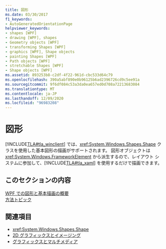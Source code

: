 ```yaml
---
title: 図形
ms.date: 03/30/2017
f1_keywords:
- AutoGeneratedOrientationPage
helpviewer_keywords:
- shapes [WPF]
- drawing [WPF], shapes
- Geometry objects [WPF]
- transforming Shapes [WPF]
- graphics [WPF], Shape objects
- painting Shapes [WPF]
- Path objects [WPF]
- stretchable Shapes [WPF]
- Shape objects [WPF]
ms.assetid: 893253b8-c2df-4f22-961d-cbc533d64c79
ms.openlocfilehash: 390a5abf890e0b96125b6ad2396726cd9c5ee91a
ms.sourcegitcommit: 9f6df084c53a3da0ea657ed0d708a72213683084
ms.translationtype: MT
ms.contentlocale: ja-JP
ms.lasthandoff: 12/09/2020
ms.locfileid: "96983208"
---
```

# <a name="shapes"></a>図形
[!INCLUDE[TLA#tla_winclient](../../../includes/tlasharptla-winclient-md.md)] では、<xref:System.Windows.Shapes.Shape> クラスを使用した基本図形の描画がサポートされます。 図形オブジェクトは <xref:System.Windows.FrameworkElement> から派生するので、レイアウト システムに参加して、[!INCLUDE[TLA#tla_xaml](../../../includes/tlasharptla-xaml-md.md)] を使用するだけで描画できます。  
  
## <a name="in-this-section"></a>このセクションの内容  
 [WPF での図形と基本描画の概要](shapes-and-basic-drawing-in-wpf-overview.md)  
 [方法トピック](shapes-how-to-topics.md)  
  
## <a name="see-also"></a>関連項目

- <xref:System.Windows.Shapes.Shape>
- [2D グラフィックスとイメージング](../advanced/optimizing-performance-2d-graphics-and-imaging.md)
- [グラフィックスとマルチメディア](index.md)
